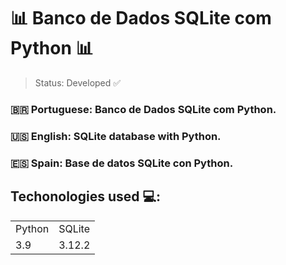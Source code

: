 <h1> 📊 Banco de Dados SQLite com Python 📊 </h1>

> Status: Developed ✅

### 🇧🇷 Portuguese: Banco de Dados SQLite com Python.
### 🇺🇸 English: SQLite database with Python.
### 🇪🇸 Spain: Base de datos SQLite con Python.


## Techonologies used 💻:

<table>
  <tr>
    <td>Python</td>
    <td>SQLite</td>
  </tr>
  <tr>
    <td>3.9</td>
    <td>3.12.2</td>
  </tr>
</table>
